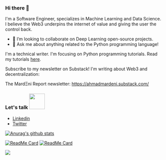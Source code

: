 ### Hi there 👋
I'm a Software Engineer, specializes in Machine Learning and Data Science. I believe the Web3 underpins the internet of value and giving the user the control back.
- 🌟 I’m looking to collaborate on Deep Learning open-source projects.
- 💬 Ask me about anything related to the Python programming language!

I'm a technical writer. I'm focusing on Python programming tutorials. Read my tutorials [here](https://www.section.io/engineering-education/authors/ahmad-mardeni/).

Subscribe to my newsletter on Substack! I'm writing about Web3 and decentralization:

The MardΞni Report newsletter: https://ahmadmardeni.substack.com/

### Let's talk <img src="https://media1.giphy.com/media/Qyo4wXCuIUNZJ4Qykp/giphy.gif" width="50">
  - [Linkedin](https://www.linkedin.com/in/ahmad-mardeni-369b3019b/)
  - [Twitter](https://twitter.com/Mardeni01)
  
  

[![Anurag's github stats](https://github-readme-stats.vercel.app/api?username=ahmadmardeni1&show_icons=true&theme=tokyonight)](https://github.com/anuraghazra/github-readme-stats)

[![ReadMe Card](https://github-readme-stats.vercel.app/api/pin/?username=ahmadmardeni1&repo=Stock-price-predection-using-Python&theme=tokyonight)](https://github.com/ahmadmardeni1/Stock-price-predection-using-Python)
[![ReadMe Card](https://github-readme-stats.vercel.app/api/pin/?username=ahmadmardeni1&repo=Parkinson-Prediction&theme=tokyonight)](https://github.com/ahmadmardeni1/Parkinson-Prediction)



![](https://komarev.com/ghpvc/?username=ahmadmardeni1&color=blue)
 
